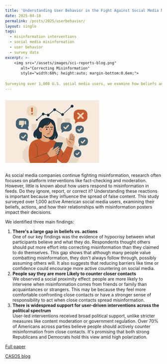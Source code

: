 ```yaml
---
title: 'Understanding User Behavior in the Fight Against Social Media Misinformation'
date: 2025-04-18
permalink: /posts/2025/userbehavior/
layout: single
tags:
  - misinformation interventions
  - social media misinformation
  - user behavior
  - survey data
excerpt: >-
    <img src="/assets/images/sci-reports-blog.png"
       alt="Correcting Misinformation"
       style="width:60%; height:auto; margin-bottom:0.6em;">
       
Surveying over 1,000 U.S. social media users, we examine how beliefs and relationships shape whether people ignore, report, or correct misinformation. The results reveal surprising gaps between values and actions.
---
```


<img src="/assets/images/sci-reports-blog.png" alt="Correcting Misinformation" style="width:60%; height:auto; margin-top:1em; margin-bottom:1em;">

As social media companies continue fighting misinformation, research often focuses on platform interventions like fact-checking and moderation. However, little is known about how users respond to misinformation in feeds. Do they ignore, report, or correct it? Understanding these reactions is important because they influence the spread of false content. This study surveyed over 1,000 active American social media users, examining their beliefs, actions, and how their relationships with misinformation posters impact their decisions. 

<!-- more -->

We identified three main findings:
<ol>
  <li>
    <b>There's a large gap in beliefs vs. actions</b><br>
    One of our key findings was the evidence of hypocrisy between what participants believe and what they do. Respondents thought others should put more effort into correcting misinformation than they claimed to do themselves. This gap shows that although many people value combatting misinformation, they don't always follow through, possibly assuming others will. It also suggests that reducing barriers like time or confidence could encourage more active countering on social media. 
  </li>
  <li>
    <b>People say they are more Likely to counter closer contacts</b><br>
    We observed a social proximity effect: people are more likely to intervene when misinformation comes from friends or family than acquaintances or strangers. This may be because they feel more comfortable confronting close contacts or have a stronger sense of responsibility to act when close contacts spread misinformation.
  </li>
  <li>
    <b>There is widespread support for user-driven interventions across the political spectrum</b><br>
    User-led interventions received broad political support, unlike stricter measures like content moderation or government regulation. Over 70% of Americans across parties believe people should actively counter misinformation from close contacts. It's promising that both strong Republicans and Democrats hold this view amid high polarization. 
  </li>
</ol>

[Full paper](https://www.nature.com/articles/s41598-025-93100-7)

[CASOS blog](https://www.cmu.edu/ideas-social-cybersecurity/news1/blog-posts/blog-king-understanding-user.html)<br>
